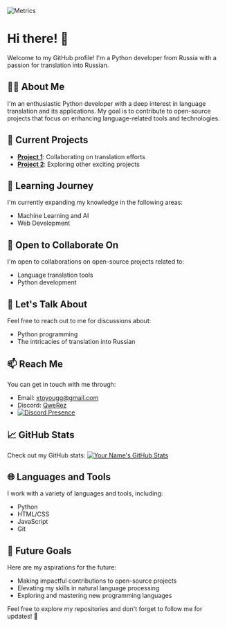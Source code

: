 ![Metrics](https://gist.githubusercontent.com/QweRezOn/c825bee339857f064a9f1829674bae1e/raw/github-metrics.svg)

# Hi there! 👋

Welcome to my GitHub profile! I'm a Python developer from Russia with a passion for translation into Russian.

## 👨‍💻 About Me
I'm an enthusiastic Python developer with a deep interest in language translation and its applications. My goal is to contribute to open-source projects that focus on enhancing language-related tools and technologies.

## 🔭 Current Projects
- [**Project 1**](https://github.com/Korepi/Korepi): Collaborating on translation efforts
- [**Project 2**](https://github.com/Eternal1of): Exploring other exciting projects

## 🌱 Learning Journey
I'm currently expanding my knowledge in the following areas:
- Machine Learning and AI
- Web Development

## 👯 Open to Collaborate On
I'm open to collaborations on open-source projects related to:
- Language translation tools
- Python development

## 💬 Let's Talk About
Feel free to reach out to me for discussions about:
- Python programming
- The intricacies of translation into Russian

## 📫 Reach Me
You can get in touch with me through:
- Email: xtoyougg@gmail.com
- Discord: [QweRez](https://discord.com/users/607908198191726594)
- [![Discord Presence](https://lanyard.cnrad.dev/api/607908198191726594)](https://discord.com/users/607908198191726594)

## 📈 GitHub Stats
Check out my GitHub stats:
[![Your Name's GitHub Stats](https://github-readme-stats.vercel.app/api?username=QweRezOn&show_icons=true&theme=dark)](https://github.com/QweRezOn)

## 🌐 Languages and Tools
I work with a variety of languages and tools, including:
- Python
- HTML/CSS
- JavaScript
- Git

## 🎯 Future Goals
Here are my aspirations for the future:
- Making impactful contributions to open-source projects
- Elevating my skills in natural language processing
- Exploring and mastering new programming languages

Feel free to explore my repositories and don't forget to follow me for updates! 🚀

